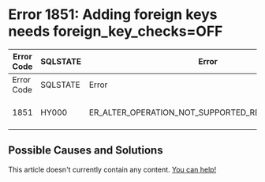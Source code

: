 
# Error 1851: Adding foreign keys needs foreign_key_checks=OFF


| Error Code | SQLSTATE | Error | Description |
| --- | --- | --- | --- |
| Error Code | SQLSTATE | Error | Description |
| 1851 | HY000 | ER_ALTER_OPERATION_NOT_SUPPORTED_REASON_FK_CHECK | Adding foreign keys needs foreign_key_checks=OFF |




## Possible Causes and Solutions


This article doesn't currently contain any content. [You can help!](/kb/en/writing-and-editing-knowledge-base-articles/)

